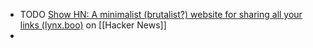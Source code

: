 - TODO [Show HN: A minimalist (brutalist?) website for sharing all your links (lynx.boo)](https://news.ycombinator.com/item?id=42027654) on [[Hacker News]]
-